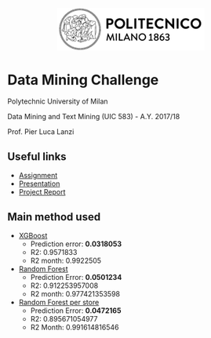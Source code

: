 
<p align="center">
<a href="https://www.polimi.it/"><img src="https://github.com/giadaconfo/data-mining-challenge/blob/master/assets/logo_polimi.png?raw=true" width="300px"></a>
</p>



# Data Mining Challenge

Polytechnic University of Milan

Data Mining and Text Mining (UIC 583)  - A.Y. 2017/18

Prof. Pier Luca Lanzi



## Useful links
- [Assignment](https://github.com/giadaconfo/data-mining-challenge/blob/master/assets/Challenge2018.pdf)
- [Presentation](https://github.com/giadaconfo/data-mining-challenge/blob/master/assets/presentation.pdf)
- [Project Report](https://github.com/giadaconfo/data-mining-challenge/blob/master/assets/report.pdf)

## Main method used
- <a href="https://xgboost.readthedocs.io/en/latest/">XGBoost</a>
  - Prediction error: <b>0.0318053</b>
  - R2: 0.9571833
  - R2 month: 0.9922505
- <a href="http://scikit-learn.org/stable/modules/generated/sklearn.ensemble.RandomForestRegressor.html">Random Forest</a>
  - Prediction Error: <b>0.0501234</b>
  - R2: 0.912253957008
  - R2 month: 0.977421353598
- <a href="http://scikit-learn.org/stable/modules/generated/sklearn.ensemble.RandomForestRegressor.html">Random Forest per store</a>
  - Prediction Error: <b>0.0472165</b>
  - R2: 0.895671054977
  - R2 Month: 0.991614816546

